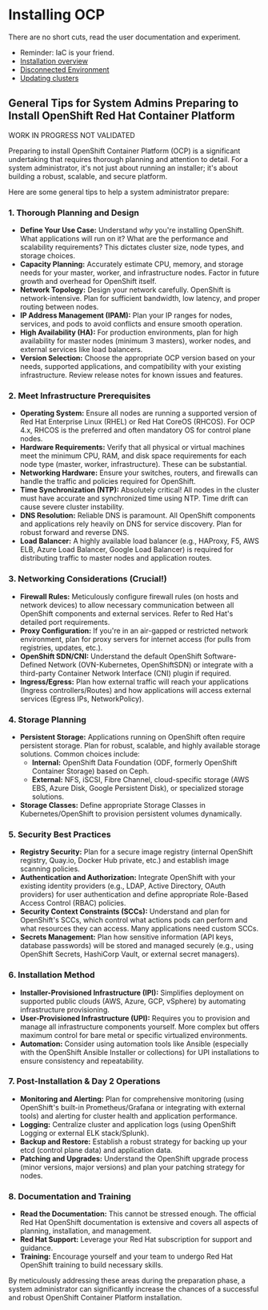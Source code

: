 # Installing OCP

There are no short cuts, read the user documentation and experiment.

* Reminder:  IaC is your friend.
* [Installation overview](https://docs.redhat.com/en/documentation/openshift_container_platform/4.19/html/installation_overview/index)
* [Disconnected Environment](https://docs.redhat.com/en/documentation/openshift_container_platform/4.19/html/disconnected_environments/index)
* [Updating clusters](https://docs.redhat.com/en/documentation/openshift_container_platform/4.19/html/updating_clusters/index)

## General Tips for System Admins Preparing to Install OpenShift Red Hat Container Platform

WORK IN PROGRESS NOT VALIDATED

Preparing to install OpenShift Container Platform (OCP) is a significant undertaking that requires thorough planning and attention to detail. For a system administrator, it's not just about running an installer; it's about building a robust, scalable, and secure platform.

Here are some general tips to help a system administrator prepare:

### 1. **Thorough Planning and Design**

* **Define Your Use Case:** Understand *why* you're installing OpenShift. What applications will run on it? What are the performance and scalability requirements? This dictates cluster size, node types, and storage choices.
* **Capacity Planning:** Accurately estimate CPU, memory, and storage needs for your master, worker, and infrastructure nodes. Factor in future growth and overhead for OpenShift itself.
* **Network Topology:** Design your network carefully. OpenShift is network-intensive. Plan for sufficient bandwidth, low latency, and proper routing between nodes.
* **IP Address Management (IPAM):** Plan your IP ranges for nodes, services, and pods to avoid conflicts and ensure smooth operation.
* **High Availability (HA):** For production environments, plan for high availability for master nodes (minimum 3 masters), worker nodes, and external services like load balancers.
* **Version Selection:** Choose the appropriate OCP version based on your needs, supported applications, and compatibility with your existing infrastructure. Review release notes for known issues and features.

### 2. **Meet Infrastructure Prerequisites**

* **Operating System:** Ensure all nodes are running a supported version of Red Hat Enterprise Linux (RHEL) or Red Hat CoreOS (RHCOS). For OCP 4.x, RHCOS is the preferred and often mandatory OS for control plane nodes.
* **Hardware Requirements:** Verify that all physical or virtual machines meet the minimum CPU, RAM, and disk space requirements for each node type (master, worker, infrastructure). These can be substantial.
* **Networking Hardware:** Ensure your switches, routers, and firewalls can handle the traffic and policies required for OpenShift.
* **Time Synchronization (NTP):** Absolutely critical! All nodes in the cluster must have accurate and synchronized time using NTP. Time drift can cause severe cluster instability.
* **DNS Resolution:** Reliable DNS is paramount. All OpenShift components and applications rely heavily on DNS for service discovery. Plan for robust forward and reverse DNS.
* **Load Balancer:** A highly available load balancer (e.g., HAProxy, F5, AWS ELB, Azure Load Balancer, Google Load Balancer) is required for distributing traffic to master nodes and application routes.

### 3. **Networking Considerations (Crucial!)**

* **Firewall Rules:** Meticulously configure firewall rules (on hosts and network devices) to allow necessary communication between all OpenShift components and external services. Refer to Red Hat's detailed port requirements.
* **Proxy Configuration:** If you're in an air-gapped or restricted network environment, plan for proxy servers for internet access (for pulls from registries, updates, etc.).
* **OpenShift SDN/CNI:** Understand the default OpenShift Software-Defined Network (OVN-Kubernetes, OpenShiftSDN) or integrate with a third-party Container Network Interface (CNI) plugin if required.
* **Ingress/Egress:** Plan how external traffic will reach your applications (Ingress controllers/Routes) and how applications will access external services (Egress IPs, NetworkPolicy).

### 4. **Storage Planning**

* **Persistent Storage:** Applications running on OpenShift often require persistent storage. Plan for robust, scalable, and highly available storage solutions. Common choices include:
  * **Internal:** OpenShift Data Foundation (ODF, formerly OpenShift Container Storage) based on Ceph.
  * **External:** NFS, iSCSI, Fibre Channel, cloud-specific storage (AWS EBS, Azure Disk, Google Persistent Disk), or specialized storage solutions.
* **Storage Classes:** Define appropriate Storage Classes in Kubernetes/OpenShift to provision persistent volumes dynamically.

### 5. **Security Best Practices**

* **Registry Security:** Plan for a secure image registry (internal OpenShift registry, Quay.io, Docker Hub private, etc.) and establish image scanning policies.
* **Authentication and Authorization:** Integrate OpenShift with your existing identity providers (e.g., LDAP, Active Directory, OAuth providers) for user authentication and define appropriate Role-Based Access Control (RBAC) policies.
* **Security Context Constraints (SCCs):** Understand and plan for OpenShift's SCCs, which control what actions pods can perform and what resources they can access. Many applications need custom SCCs.
* **Secrets Management:** Plan how sensitive information (API keys, database passwords) will be stored and managed securely (e.g., using OpenShift Secrets, HashiCorp Vault, or external secret managers).

### 6. **Installation Method**

* **Installer-Provisioned Infrastructure (IPI):** Simplifies deployment on supported public clouds (AWS, Azure, GCP, vSphere) by automating infrastructure provisioning.
* **User-Provisioned Infrastructure (UPI):** Requires you to provision and manage all infrastructure components yourself. More complex but offers maximum control for bare metal or specific virtualized environments.
* **Automation:** Consider using automation tools like Ansible (especially with the OpenShift Ansible Installer or collections) for UPI installations to ensure consistency and repeatability.

### 7. **Post-Installation & Day 2 Operations**

* **Monitoring and Alerting:** Plan for comprehensive monitoring (using OpenShift's built-in Prometheus/Grafana or integrating with external tools) and alerting for cluster health and application performance.
* **Logging:** Centralize cluster and application logs (using OpenShift Logging or external ELK stack/Splunk).
* **Backup and Restore:** Establish a robust strategy for backing up your etcd (control plane data) and application data.
* **Patching and Upgrades:** Understand the OpenShift upgrade process (minor versions, major versions) and plan your patching strategy for nodes.

### 8. **Documentation and Training**

* **Read the Documentation:** This cannot be stressed enough. The official Red Hat OpenShift documentation is extensive and covers all aspects of planning, installation, and management.
* **Red Hat Support:** Leverage your Red Hat subscription for support and guidance.
* **Training:** Encourage yourself and your team to undergo Red Hat OpenShift training to build necessary skills.

By meticulously addressing these areas during the preparation phase, a system administrator can significantly increase the chances of a successful and robust OpenShift Container Platform installation.
